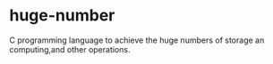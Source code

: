 # huge-number
C programming language to achieve the huge numbers of storage an computing,and other operations.

